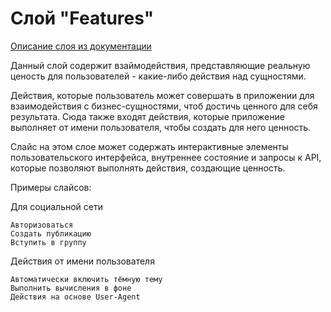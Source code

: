 # Слой "Features"

[Описание слоя из документации](https://feature-sliced.design/ru/docs/reference/layers#features)

Данный слой содержит взаймодействия, представляющие реальную ценость для пользователей - какие-либо действия над сущностями.

Действия, которые пользователь может совершать в приложении для взаимодействия с бизнес-сущностями, чтоб достичь ценного для себя результата. Сюда также входят действия, которые приложение выполняет от имени пользователя, чтобы создать для него ценность.

Слайс на этом слое может содержать интерактивные элементы пользовательского интерфейса, внутреннее состояние и запросы к API, которые позволяют выполнять действия, создающие ценность.

Примеры слайсов:

Для социальной сети

    Авторизоваться
    Создать публикацию
    Вступить в группу

Действия от имени пользователя

    Автоматически включить тёмную тему
    Выполнить вычисления в фоне
    Действия на основе User-Agent